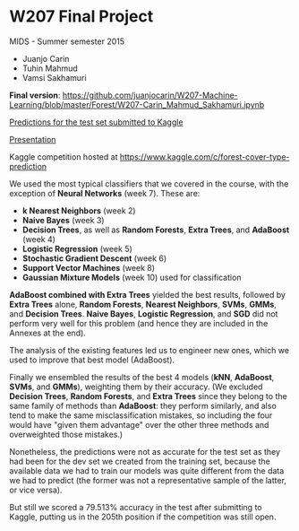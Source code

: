 # W207 Final Project

MIDS - Summer semester 2015

* Juanjo Carin
* Tuhin Mahmud
* Vamsi Sakhamuri

**Final version**: https://github.com/juanjocarin/W207-Machine-Learning/blob/master/Forest/W207-Carin_Mahmud_Sakhamuri.ipynb

[Predictions for the test set submitted to Kaggle](https://github.com/juanjocarin/W207-Machine-Learning/blob/master/Forest/test_labeled.csv)

[Presentation](https://docs.google.com/presentation/d/1Apk9JW_TBPbLmRxe0wNuiAUOZle4eu09Er-VbvTrwCs/edit?usp=sharing)

Kaggle competition hosted at https://www.kaggle.com/c/forest-cover-type-prediction

We used the most typical classifiers that we covered in the course, with the exception of **Neural Networks** (week 7). These are:

- **k Nearest Neighbors** (week 2)
- **Naive Bayes** (week 3)
- **Decision Trees**, as well as **Random Forests**, **Extra Trees**, and **AdaBoost** (week 4)
- **Logistic Regression** (week 5)
- **Stochastic Gradient Descent** (week 6)
- **Support Vector Machines** (week 8)
- **Gaussian Mixture Models** (week 10) used for classification

**AdaBoost combined with Extra Trees** yielded the best results, followed by **Extra Trees** alone, **Random Forests**, **Nearest Neighbors**, **SVMs**, **GMMs**, and **Decision Trees**. **Naive Bayes**, **Logistic Regression**, and **SGD** did not perform very well for this problem (and hence they are included in the Annexes at the end).

The analysis of the existing features led us to engineer new ones, which we used to improve that best model (AdaBoost).

Finally we ensembled the results of the best 4 models (**kNN**, **AdaBoost**, **SVMs**, and **GMMs**), weighting them by their accuracy. (We excluded **Decision Trees**, **Random Forests**, and **Extra Trees** since they belong to the same family of methods than **AdaBoost**: they perform similarly, and also tend to make the same misclassification mistakes, so including the four would have "given them advantage" over the other three methods and overweighted those mistakes.)

Nonetheless, the predictions were not as accurate for the test set as they had been for the dev set we created from the training set, because the available data we had to train our models was quite different from the data we had to predict (the former was not a representative sample of the latter, or vice versa).

But still we scored a 79.513% accuracy in the test after submitting to Kaggle, putting us in the 205th position if the competition was still open.


